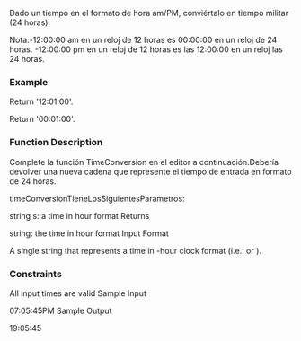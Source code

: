 Dado un tiempo en el formato de hora am/PM, conviértalo en tiempo militar (24 horas).

Nota:-12:00:00 am en un reloj de 12 horas es 00:00:00 en un reloj de 24 horas.
-12:00:00 pm en un reloj de 12 horas es las 12:00:00 en un reloj las 24 horas.

### Example

Return '12:01:00'.

Return '00:01:00'.

### Function Description

Complete la función TimeConversion en el editor a continuación.Debería devolver una nueva cadena que represente el tiempo de entrada en formato de 24 horas.

timeConversionTieneLosSiguientesParámetros:

string s: a time in hour format
Returns

string: the time in hour format
Input Format

A single string that represents a time in -hour clock format (i.e.: or ).

### Constraints

All input times are valid
Sample Input

07:05:45PM
Sample Output

19:05:45
